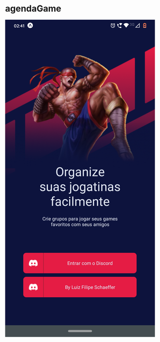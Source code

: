 # agendaGame
![image](https://github.com/luizfilipeschaeffer/agendaGame/blob/main/ScreenShots/SingIn.png?raw=true)
